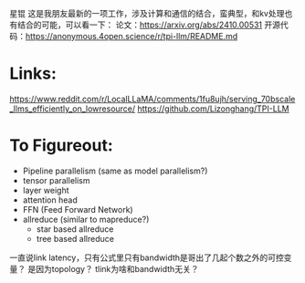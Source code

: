星锟 这是我朋友最新的一项工作，涉及计算和通信的结合，蛮典型，和kv处理也有结合的可能，可以看一下：
论文：https://arxiv.org/abs/2410.00531
开源代码：https://anonymous.4open.science/r/tpi-llm/README.md

# Links:
https://www.reddit.com/r/LocalLLaMA/comments/1fu8ujh/serving_70bscale_llms_efficiently_on_lowresource/
https://github.com/Lizonghang/TPI-LLM

# To Figureout:
- Pipeline parallelism (same as model parallelism?)
- tensor parallelism
- layer weight
- attention head
- FFN (Feed Forward Network)
- allreduce (similar to mapreduce?)
    - star based allreduce
    - tree based allreduce

一直说link latency，只有公式里只有bandwidth是哥出了几起个数之外的可控变量？
是因为topology？
tlink为啥和bandwidth无关？
